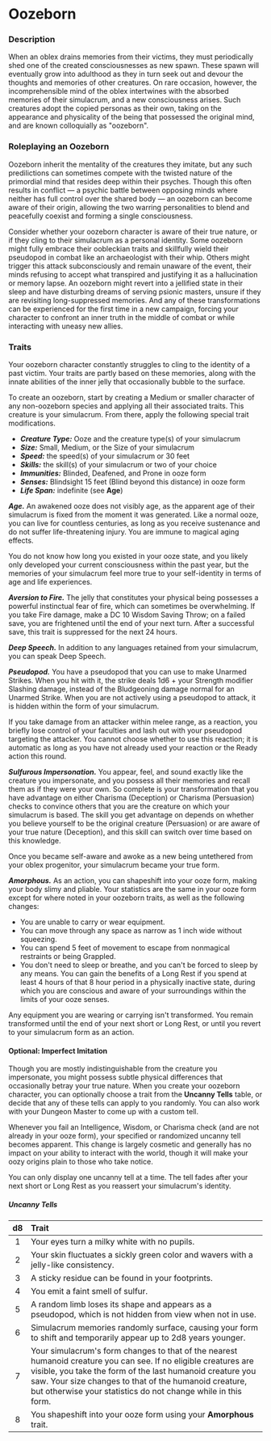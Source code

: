# Oozeborn

### Description

When an oblex drains memories from their victims, they must periodically shed one of the created consciousnesses as new spawn. These spawn will eventually grow into adulthood as they in turn seek out and devour the thoughts and memories of other creatures. On rare occasion, however, the incomprehensible mind of the oblex intertwines with the absorbed memories of their simulacrum, and a new consciousness arises. Such creatures adopt the copied personas as their own, taking on the appearance and physicality of the being that possessed the original mind, and are known colloquially as "oozeborn".

### Roleplaying an Oozeborn

Oozeborn inherit the mentality of the creatures they imitate, but any such predilictions can sometimes compete with the twisted nature of the primordial mind that resides deep within their psyches. Though this often results in conflict — a psychic battle between opposing minds where neither has full control over the shared body — an oozeborn can become aware of their origin, allowing the two warring personalities to blend and peacefully coexist and forming a single consciousness.

Consider whether your oozeborn character is aware of their true nature, or if they cling to their simulacrum as a personal identity. Some oozeborn might fully embrace their oobleckian traits and skillfully wield their pseudopod in combat like an archaeologist with their whip. Others might trigger this attack subconsciously and remain unaware of the event, their minds refusing to accept what transpired and justifying it as a hallucination or memory lapse. An oozeborn might revert into a jellified state in their sleep and have disturbing dreams of serving psionic masters, unsure if they are revisiting long-suppressed memories. And any of these transformations can be experienced for the first time in a new campaign, forcing your character to confront an inner truth in the middle of combat or while interacting with uneasy new allies.

### Traits

Your oozeborn character constantly struggles to cling to the identity of a past victim. Your traits are partly based on these memories, along with the innate abilities of the inner jelly that occasionally bubble to the surface.

To create an oozeborn, start by creating a Medium or smaller character of any non-oozeborn species and applying all their associated traits. This creature is your simulacrum. From there, apply the following special trait modifications.

- _**Creature Type:**_ Ooze and the creature type(s) of your simulacrum
- _**Size:**_ Small, Medium, or the Size of your simulacrum
- _**Speed:**_ the speed(s) of your simulacrum or 30 feet
- _**Skills:**_ the skill(s) of your simulacrum or two of your choice
- _**Immunities:**_ Blinded, Deafened, and Prone in ooze form
- _**Senses:**_ Blindsight 15 feet (Blind beyond this distance) in ooze form
- _**Life Span:**_ indefinite (see **Age**)

_**Age.**_ An awakened ooze does not visibly age, as the apparent age of their simulacrum is fixed from the moment it was generated. Like a normal ooze, you can live for countless centuries, as long as you receive sustenance and do not suffer life-threatening injury. You are immune to magical aging effects.

You do not know how long you existed in your ooze state, and you likely only developed your current consciousness within the past year, but the memories of your simulacrum feel more true to your self-identity in terms of age and life experiences.

_**Aversion to Fire.**_ The jelly that constitutes your physical being possesses a powerful instinctual fear of fire, which can sometimes be overwhelming. If you take Fire damage, make a DC 10 Wisdom Saving Throw; on a failed save, you are frightened until the end of your next turn. After a successful save, this trait is suppressed for the next 24 hours.

_**Deep Speech.**_ In addition to any languages retained from your simulacrum, you can speak Deep Speech.

_**Pseudopod.**_ You have a pseudopod that you can use to make Unarmed Strikes. When you hit with it, the strike deals 1d6 + your Strength modifier Slashing damage, instead of the Bludgeoning damage normal for an Unarmed Strike. When you are not actively using a pseudopod to attack, it is hidden within the form of your simulacrum.

If you take damage from an attacker within melee range, as a reaction, you briefly lose control of your faculties and lash out with your pseudopod targeting the attacker. You cannot choose whether to use this reaction; it is automatic as long as you have not already used your reaction or the Ready action this round.

_**Sulfurous Impersonation.**_ You appear, feel, and sound exactly like the creature you impersonate, and you possess all their memories and recall them as if they were your own. So complete is your transformation that you have advantage on either Charisma (Deception) or Charisma (Persuasion) checks to convince others that you are the creature on which your simulacrum is based. The skill you get advantage on depends on whether you believe yourself to be the original creature (Persuasion) or are aware of your true nature (Deception), and this skill can switch over time based on this knowledge.

Once you became self-aware and awoke as a new being untethered from your oblex progenitor, your simulacrum became your true form.

_**Amorphous.**_ As an action, you can shapeshift into your ooze form, making your body slimy and pliable. Your statistics are the same in your ooze form except for where noted in your oozeborn traits, as well as the following changes:

- You are unable to carry or wear equipment.
- You can move through any space as narrow as 1 inch wide without squeezing.
- You can spend 5 feet of movement to escape from nonmagical restraints or being Grappled.
- You don't need to sleep or breathe, and you can't be forced to sleep by any means. You can gain the benefits of a Long Rest if you spend at least 4 hours of that 8 hour period in a physically inactive state, during which you are conscious and aware of your surroundings within the limits of your ooze senses.

Any equipment you are wearing or carrying isn't transformed. You remain transformed until the end of your next short or Long Rest, or until you revert to your simulacrum form as an action.

#### Optional: Imperfect Imitation

Though you are mostly indistinguishable from the creature you impersonate, you might possess subtle physical differences that occasionally betray your true nature. When you create your oozeborn character, you can optionally choose a trait from the **Uncanny Tells** table, or decide that any of these tells can apply to you randomly. You can also work with your Dungeon Master to come up with a custom tell.

Whenever you fail an Intelligence, Wisdom, or Charisma check (and are not already in your ooze form), your specified or randomized uncanny tell becomes apparent. This change is largely cosmetic and generally has no impact on your ability to interact with the world, though it will make your oozy origins plain to those who take notice.

You can only display one uncanny tell at a time. The tell fades after your next short or Long Rest as you reassert your simulacrum's identity.

##### Uncanny Tells

| d8 | Trait |
|:-:|:-|
| 1 | Your eyes turn a milky white with no pupils. |
| 2 | Your skin fluctuates a sickly green color and wavers with a jelly-like consistency. |
| 3 | A sticky residue can be found in your footprints. |
| 4 | You emit a faint smell of sulfur. |
| 5 | A random limb loses its shape and appears as a pseudopod, which is not hidden from view when not in use. |
| 6 | Simulacrum memories randomly surface, causing your form to shift and temporarily appear up to 2d8 years younger. |
| 7 | Your simulacrum's form changes to that of the nearest humanoid creature you can see. If no eligible creatures are visible, you take the form of the last humanoid creature you saw. Your size changes to that of the humanoid creature, but otherwise your statistics do not change while in this form. |
| 8 | You shapeshift into your ooze form using your **Amorphous** trait. |
